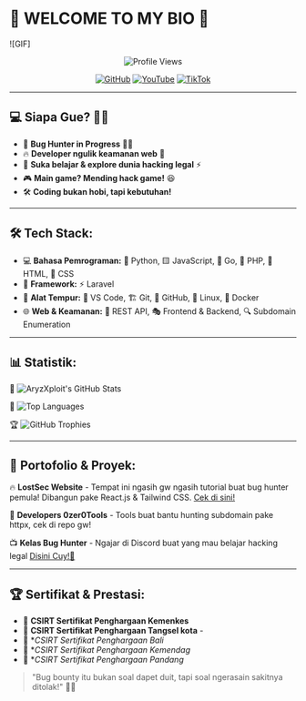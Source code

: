 # 👋 WELCOME TO MY BIO 🚀

![GIF] 

<p align="center">
  <img src="https://komarev.com/ghpvc/?username=AryzXploit&label=Profile%20Views&color=blue&style=flat" alt="Profile Views" />
</p>

<p align="center">
  <a href="https://github.com/AryzXploit"><img src="https://komarev.com/ghpvc/?username=AryzXploit&label=GitHub&color=blue&style=flat" alt="GitHub" /></a>
  <a href="https://www.youtube.com/@XDevTools"><img src="https://komarev.com/ghpvc/?username=XDevTools&label=YouTube&color=blue&style=flat" alt="YouTube" /></a>
  <a href="https://www.tiktok.com/@jaxthewhitehat"><img src="https://komarev.com/ghpvc/?username=JaxTheWhiteHat&label=TikTok&color=blue&style=flat" alt="TikTok" /></a>
</p>

---

## 💻 Siapa Gue? 🕵️‍♂️

- 🚀 **Bug Hunter in Progress** 🐛💥
- 🔥 **Developer ngulik keamanan web** 🔐
- 📖 **Suka belajar & explore dunia hacking legal** ⚡
- 🎮 **Main game? Mending hack game!** 😆
- 🛠 **Coding bukan hobi, tapi kebutuhan!**

---

## 🛠 Tech Stack: 

- 💻 **Bahasa Pemrograman:** 🐍 Python, 🟨 JavaScript, 🦫 Go, 🐘 PHP, 🎨 HTML, 🎨 CSS
- 🎨 **Framework:** ⚡ Laravel
- 🔧 **Alat Tempur:** 📝 VS Code, 🏗️ Git, 🐙 GitHub, 🐧 Linux, 🐳 Docker
- 🌐 **Web & Keamanan:** 🔗 REST API, 🎭 Frontend & Backend, 🔍 Subdomain Enumeration

---

## 📊 Statistik:

📌 ![AryzXploit's GitHub Stats](https://github-readme-stats.vercel.app/api?username=AryzXploit&show_icons=true&theme=tokyonight)

📌 ![Top Languages](https://github-readme-stats.vercel.app/api/top-langs/?username=AryzXploit&layout=compact&theme=radical)

🏆 ![GitHub Trophies](https://github-profile-trophy.vercel.app/?username=AryzXploit&theme=dracula)

---

## 🚀 Portofolio & Proyek:

🔥 **LostSec Website** - Tempat ini ngasih gw ngasih tutorial buat bug hunter pemula! Dibangun pake React.js & Tailwind CSS. [Cek di sini!](https://lostsec.xyz)

🎯 **Developers 0zer0Tools** - Tools buat bantu hunting subdomain pake httpx, cek di repo gw!

📺 **Kelas Bug Hunter** - Ngajar di Discord buat yang mau belajar hacking legal [Disini Cuy!🚀](https://discord.gg/selenium)

---

## 🏆 Sertifikat & Prestasi:

- 🏅 **CSIRT Sertifikat Penghargaan Kemenkes** 
- 🏅 **CSIRT Sertifikat Penghargaan Tangsel kota** - 
- 🏅 **CSIRT Sertifikat Penghargaan Bali*  
- 🏅 **CSIRT Sertifikat Penghargaan Kemendag*
- 🏅 **CSIRT Sertifikat Penghargaan Pandang*

> "Bug bounty itu bukan soal dapet duit, tapi soal ngerasain sakitnya ditolak!" 🤣🔥
